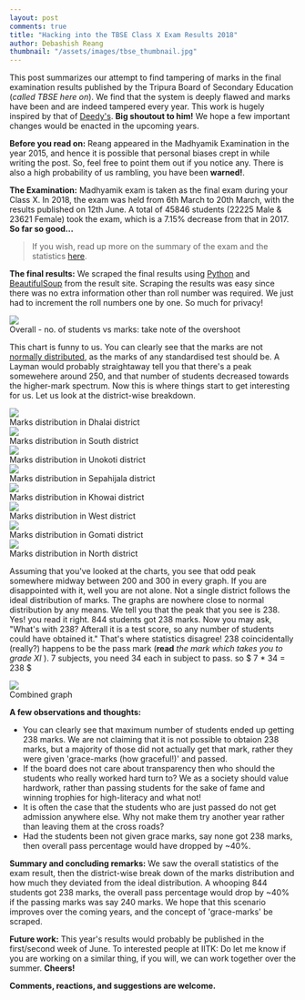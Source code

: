 ```yaml
---
layout: post
comments: true
title: "Hacking into the TBSE Class X Exam Results 2018"
author: Debashish Reang
thumbnail: "/assets/images/tbse_thumbnail.jpg"
---
```



This post summarizes our attempt to find tampering of marks in the final examination results published by the Tripura Board of Secondary Education (*called TBSE here on*). We find that the system is deeply flawed and marks have been and are indeed tampered every year. This work is hugely inspired by that of [Deedy's](http://debarghyadas.com/writes/hacking-into-the-indian-education-system/). **Big shoutout to him!** We hope a few important changes would be enacted in the upcoming years.

**Before you read on:** Reang appeared in the Madhyamik Examination in the year 2015, and hence it is possible that personal biases crept in while writing the post. So, feel free to point them out if you notice any. There is also a high probability of us rambling, you have been **warned!**.

**The Examination:** Madhyamik exam is taken as the final exam during your Class X. In 2018, the exam was held from 6th March to 20th March, with the results published on 12th June. A total of $45846$ students ($22225$ Male & $23621$ Female) took the exam, which is a 7.15% decrease from that in 2017. **So far so good...**

> If you wish, read up more on the summary of the exam and the statistics [here](http://tbse.in/new/Madhyamik2018Abstract.html).

**The final results:** We scraped the final results using [Python](https://www.python.org) and [BeautifulSoup](https://www.crummy.com/software/BeautifulSoup/bs4/doc/) from the result site. Scraping the results was easy since there was no extra information other than roll number was required. We just had to increment the roll numbers one by one. So much for privacy!

<div class="imgcap">
<img src="/assets/images/chart.png">
<div class="thecap">Overall - no. of students vs marks: take note of the overshoot</div>
</div>

This chart is funny to us. You can clearly see that the marks are not [normally distributed](https://en.wikipedia.org/wiki/Normal_distribution), as the marks of any standardised test should be. A Layman would probably straightaway tell you that there's a peak somewehere around $250$, and that number of students decreased towards the higher-mark spectrum. Now this is where things start to get interesting for us. Let us look at the district-wise breakdown.

<div class="row">
<div class="col">
<div class="imgcap">
<img src="/assets/images/dhalai.png">
<div class="thecap">Marks distribution in Dhalai district</div>
</div>
</div>
<div class="col">
<div class="imgcap">
<img src="/assets/images/south.png">
<div class="thecap">Marks distribution in South district</div>
</div>
</div>
</div>

<div class="row">
<div class="col">
<div class="imgcap">
<img src="/assets/images/unokoti.png">
<div class="thecap">Marks distribution in Unokoti district</div>
</div>
</div>
<div class="col">
<div class="imgcap">
<img src="/assets/images/sepahi.png">
<div class="thecap">Marks distribution in Sepahijala district</div>
</div>
</div>
</div>


<div class="row">
<div class="col">
<div class="imgcap">
<img src="/assets/images/khowai.png">
<div class="thecap">Marks distribution in Khowai district</div>
</div>
</div>
<div class="col">
<div class="imgcap">
<img src="/assets/images/west.png">
<div class="thecap">Marks distribution in West district</div>
</div>
</div>
</div>


<div class="row">
<div class="col">
<div class="imgcap">
<img src="/assets/images/gomati.png">
<div class="thecap">Marks distribution in Gomati district</div>
</div>
</div>
<div class="col">
<div class="imgcap">
<img src="/assets/images/north.png">
<div class="thecap">Marks distribution in North district</div>
</div>
</div>
</div>


Assuming that you've looked at the charts, you see that odd peak somewhere midway between $200$ and $300$ in  every graph. If you are disappointed with it, well you are not alone. Not a single district follows the ideal distribution of marks. The graphs are nowhere close to normal distribution by any means.
We tell you that the peak that you see is $238$. Yes! you read it right. $844$ students got $238$ marks. Now you may ask, "What's with $238$? Afterall it is a test score, so any number of students could have obtained it." That's where statistics disagree! $238$ coincidentally (really?) happens to be the pass mark (**read** *the mark which takes you to grade XI* ). 7 subjects, you need $34$ each in subject to pass. so $ 7 * 34 = 238 $

<div class="imgcap">
<img src="/assets/images/overall.png">
<div class="thecap">Combined graph</div>
</div>

**A few observations and thoughts:**
* You can clearly see that maximum number of students ended up getting $238$ marks. We are not claiming that it is not possible to obtaion $238$ marks, but a majority of those did not actually get that mark, rather they were given 'grace-marks (how graceful!)' and passed.
* If the board does not care about transparency then who should the students who really worked hard turn to? We as a society should value hardwork, rather than passing students for the sake of fame and winning trophies for high-literacy and what not!
* It is often the case that the students who are just passed do not get admission anywhere else. Why not make them try another year rather than leaving them at the cross roads?
* Had the students been not given grace marks, say none got $238$ marks, then overall pass percentage would have dropped by ~$40$%.

**Summary and concluding remarks:**
We saw the overall statistics of the exam result, then the district-wise break down of the marks distribution and how much they deviated from the ideal distribution. A whooping $844$ students got $238$ marks, the overall pass percentage would drop by ~$40$% if the passing marks was say $240$ marks. We hope that this scenario improves over the coming years, and the concept of 'grace-marks' be scraped.

**Future work:**
This year's results would probably be published in the first/second week of June. To interested people at IITK: Do let me know if you are working on a similar thing, if you will, we can work together over the summer. **Cheers!**

**Comments, reactions, and suggestions are welcome.**

